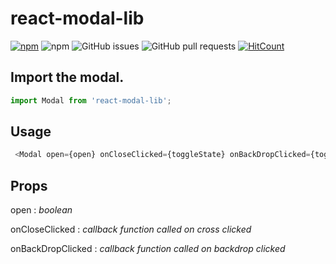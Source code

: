 # react-modal-lib

[![npm](https://img.shields.io/npm/v/react-simplified-modal.svg)](https://www.npmjs.com/package/react-simplified-modal)
![npm](https://img.shields.io/npm/dw/react-simplified-modal.svg)
![GitHub issues](https://img.shields.io/github/issues/devaman/react-simplified-modal.svg)
![GitHub pull requests](https://img.shields.io/github/issues-pr/devaman/react-simplified-modal.svg)
[![HitCount](http://hits.dwyl.io/devaman/react-simplified-modal.svg)](http://hits.dwyl.io/devaman/react-simplified-modal)

## Import the modal.

```js
import Modal from 'react-modal-lib';
```
## Usage

```js
 <Modal open={open} onCloseClicked={toggleState} onBackDropClicked={toggleState}><h1>Pop Up</h1></Modal>
 ```

 ## Props

 open : _boolean_

 onCloseClicked : _callback function called on cross clicked_
 
 onBackDropClicked : _callback function called on backdrop clicked_

